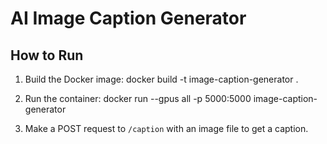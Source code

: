 # AI Image Caption Generator

## How to Run

1. Build the Docker image:
docker build -t image-caption-generator .

2. Run the container:
docker run --gpus all -p 5000:5000 image-caption-generator


3. Make a POST request to `/caption` with an image file to get a caption.
